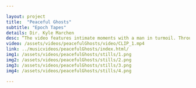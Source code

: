 ```yaml
---

layout: project
title:  "Peaceful Ghosts"
subtitle: "Epoch Tapes"
details: Dir. Kyle Marchen
desc: “The video features intimate moments with a man in turmoil. Through abstract imagery, we see the push and pull of a visceral struggle to overcome and move outwards. These themes tie into the tone set by the beautiful track, “Peaceful Ghosts”. Our main goal was to create an emotion over a rigid narrative. That’s why the level of ambiguity in the video is integral. " <br> -Kyle Marchen
video: /assets/videos/peacefulGhosts/video/CLIP_1.mp4
link: ../musicvideos/peacefulGhosts/index.html/
img1: /assets/videos/peacefulGhosts/stills/1.png
img2: /assets/videos/peacefulGhosts/stills/2.png
img3: /assets/videos/peacefulGhosts/stills/3.png
img4: /assets/videos/peacefulGhosts/stills/4.png

---
```


